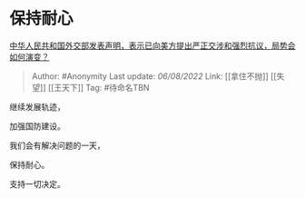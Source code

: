 # 保持耐心
[中华人民共和国外交部发表声明，表示已向美方提出严正交涉和强烈抗议，局势会如何演变？](https://www.zhihu.com/question/546646500/answer/2606253122)

> Author: #Anonymity
> Last update: *06/08/2022*
> Link: [[拿住不抛]] [[失望]] [[王天下]]
> Tag: #待命名TBN

继续发展轨迹，

加强国防建设。

我们会有解决问题的一天，

保持耐心。

支持一切决定。
